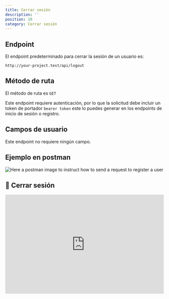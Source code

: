 ```yaml
---
title: Cerrar sesión
description: ''
position: 10
category: Cerrar sesión
---
```


## Endpoint

El endpoint predeterminado para cerrar la sesión de un usuario es:

```
http://your-project.test/api/logout
```

## Método de ruta

El método de ruta es `GET`

<alert type="warning">

Este endpoint requiere autenticación, por lo que la solicitud debe incluir un token de portador `bearer token` este lo puedes generar en los endpoints de inicio de sesión o registro.

</alert>

## Campos de usuario

Este endpoint no requiere ningún campo.

## Ejemplo en postman

![Here a postman image to instruct how to send a request to register a user](/images/postman-logout-screenshot.png)

## 🍿 Cerrar sesión

<iframe style="width: 100%" height="315" src="https://www.youtube.com/embed/yrKTAUezkkQ" frameborder="0" allow="accelerometer; autoplay; clipboard-write; encrypted-media; gyroscope; picture-in-picture" allowfullscreen></iframe>